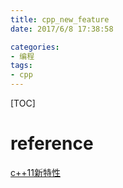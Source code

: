 ```yaml
---
title: cpp_new_feature
date: 2017/6/8 17:38:58

categories:
- 编程
tags:
- cpp
---
```

[TOC]

# reference
[c++11新特性](http://blog.csdn.net/wangshubo1989/article/details/50575008)